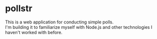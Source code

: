 # pollstr
This is a web application for conducting simple polls.  
I'm building it to familiarize myself with Node.js and other technologies I haven't worked with before.
